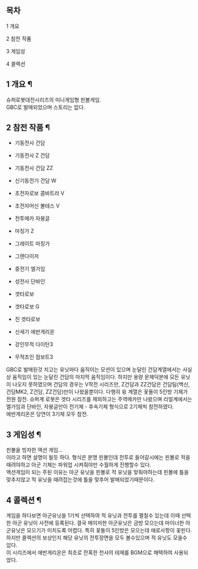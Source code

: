 ## 목차

    

1 개요

2 참전 작품

3 게임성

4 콜렉션

## 1 개요 ¶

슈퍼로봇대전시리즈의 미니게임형 핀볼게임.  
GBC로 발매되었으며 스토리는 없다.

## 2 참전 작품 ¶

  * 기동전사 건담  

  * 기동전사 Z 건담  

  * 기동전사 건담 ZZ  

  * 신기동전기 건담 W  

  * 초전자로보 콤바트라 V  

  * 초전자머신 볼테스 V  

  * 전투메카 자붕글  

  * 마징가 Z  

  * 그레이트 마징가  

  * 그렌다이저  

  * 중전기 엘가임  

  * 성전사 단바인  

  * 겟타로보  

  * 겟타로보 G  

  * 진 겟타로보  

  * 신세기 에반게리온  

  * 강인무적 다이탄3  

  * 무적초인 점보트3  

GBC로 발매된것 치고는 유닛마다 움직이는 모션이 있으며 눈달린 건담계열에서는 사실상 움직임이 있는 눈달린 건담의 마지막 움직임이다. 하지만
용량 문제덕분에 모든 유닛이 나오지 못하였으며 건담의 경우는 V작전 시리즈만, Z건담과 ZZ건담은 건담팀(백신, 건담MK2, Z건담,
ZZ건담)만이 나왔을뿐이다. 다행히 윙 계열은 꽃돌이 5인방 기체가 전원 참전. 슈퍼계 로봇은 겟타 시리즈를 제외하고는 주역메카만 나왔으며
리얼계에서는 엘가임과 단바인, 자붕글만이 전기체 - 후속기체 형식으로 2기체씩 참전하였다.  
에반게리온은 당연이 3기체 모두 참전.

## 3 게임성 ¶

핀볼을 빙자한 액션 게임...  
이라고 하면 설명이 될듯 하다. 형식은 분명 핀볼인데 전투로 들어갈시에는 핀볼로 적을 때려야하고 아군 기체는 파워업 시켜줘야만 수월하게
진행할수 있다.  
액션게임이 되는 주된 이유는 아군 유닛을 핀볼로 적 유닛을 맞춰야하는데 핀볼에 틀을 맞추지않고 적 유닛을 때려잡는것에 틀을 맞추어
발매되었기때문이다.

## 4 콜렉션 ¶

게임을 하다보면 아군유닛을 1기씩 선택하여 적 유닛과 전투를 펼칠수 있는데 이때 선택한 아군 유닛이 사전에 등록된다. 결국 메이저한
아군유닛은 금방 모으는데 마이너한 아군유닛은 모으기가 미치도록 어렵다. 특히 꽃돌이 5인방은 모으는데 애로사항이 꽃핀다. 하지만 콜렉션의
보상인지 해당 유닛의 전투장면을 모두 볼수있으며 적 유닛도 모을수 있다.  
이 시리즈에서 에반게리온은 최초로 잔혹한 천사의 테제를 BGM으로 채택하여 사용되었다.

